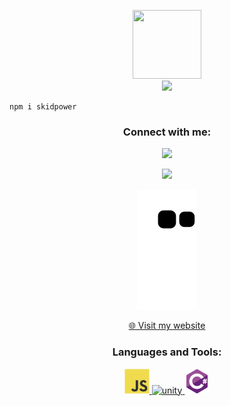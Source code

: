 <p align="center">
  <img src="https://github.githubassets.com/images/mona-loading-dark.gif" width="110" height="110"/>
  <br>
  <a href="https://home.cracky-drinks.vodka">
    <img src="https://readme-typing-svg.herokuapp.com?font=VT323&size=105&color=790000&center=true&vCenter=true&width=1400&height=150&lines=I+am+not+a+Developer!;You+know+where+to+hide+the+body!;Run+if+you+want+to+die!;You+are+not+the+last!;You+still+here!">
  </a>
</p>

```sh-session
npm i skidpower
```

<h3 align="center">Connect with me:</h3>
<p align="center">
  <a href="https://discord.com/users/507464069100601363">
    <img src="https://discord.c99.nl/widget/theme-4/507464069100601363.png">
  </a>
</p>

<p align="center">
 <a href="#" target="_blank">
    <img src="https://spotify-github-profile.vercel.app/api/view?uid=1122489815&cover_image=true&theme=novatorem&show_offline=false&background_color=000000&interchange=true&bar_color=000000&bar_color_cover=false">
  </a>
</p>

<p align="center">
  <a href="https://home.cracky-drinks.vodka">
    <img src="https://github.com/rafaballerini/rafaballerini/blob/output/github-contribution-grid-snake.svg" alt="sneke">
  </a>
</p>

<p align="center">
  <a href="https://cracky-drinks.vodka">🌐 Visit my website</a>
</p>

<h3 align="center">Languages and Tools:</h3>
<p align="center">
  <a href="https://developer.mozilla.org/en-US/docs/Web/JavaScript" target="_blank" rel="noreferrer">
    <img src="https://raw.githubusercontent.com/devicons/devicon/master/icons/javascript/javascript-original.svg" alt="javascript" width="40" height="40"/>
  </a>
  <a href="https://unity.com/" target="_blank" rel="noreferrer">
    <img src="https://www.vectorlogo.zone/logos/unity3d/unity3d-icon.svg" alt="unity" width="40" height="40"/>
  </a>
  <a href="https://docs.microsoft.com/en-us/dotnet/csharp/" target="_blank" rel="noreferrer">
    <img src="https://raw.githubusercontent.com/devicons/devicon/master/icons/csharp/csharp-original.svg" alt="csharp" width="40" height="40"/>
  </a>
</p>
